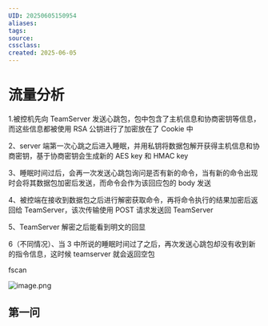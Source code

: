 ```yaml
---
UID: 20250605150954 
aliases: 
tags: 
source: 
cssclass: 
created: 2025-06-05
---
```


# 流量分析  
  
1.被控机先向 TeamServer 发送心跳包，包中包含了主机信息和协商密钥等信息，而这些信息都被使用 RSA 公钥进行了加密放在了 Cookie 中 

2、server 端第一次心跳之后进入睡眠，并用私钥将数据包解开获得主机信息和协商密钥，基于协商密钥会生成新的 AES key 和 HMAC key 

3、睡眠时间过后，会再一次发送心跳包询问是否有新的命令，当有新的命令出现时会将其数据包加密后发送，而命令会作为该回应包的 body 发送 

4、被控端在接收到数据包之后进行解密获取命令，再将命令执行的结果加密后返回给 TeamServer，该次传输使用 POST 请求发送回 TeamServer 

5、TeamServer 解密之后能看到明文的回显 

6（不同情况）、当 3 中所说的睡眠时间过了之后，再次发送心跳包却没有收到新的指令信息，这时候 teamserver 就会返回空包


fscan














![image.png](https://s2.loli.net/2025/06/05/qsWnPMF28jHiOtU.png)
## 第一问

